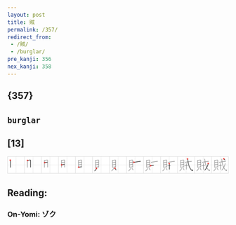 ```yaml
---
layout: post
title: 賊
permalink: /357/
redirect_from:
 - /賊/
 - /burglar/
pre_kanji: 356
nex_kanji: 358
---
```


## {357}

## `burglar`

## [13]

<div class="stroke"><img src="../images/E8B38A.png" /></div>

## Reading:

### On-Yomi: ゾク
